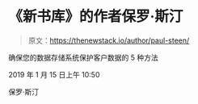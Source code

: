 # 《新书库》的作者保罗·斯汀

> 原文：<https://thenewstack.io/author/paul-steen/>

确保您的数据存储系统保护客户数据的 5 种方法

2019 年 1 月 15 日上午 10:50

保罗·斯汀